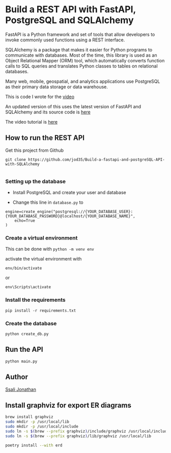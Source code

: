# Build a REST API with FastAPI, PostgreSQL and SQLAlchemy
FastAPI is a Python framework and set of tools that allow developers to invoke commonly used functions using a REST interface. 

SQLAlchemy is a package that makes it easier for Python programs to communicate with databases. Most of the time, this library is used as an Object Relational Mapper (ORM) tool, which automatically converts function calls to SQL queries and translates Python classes to tables on relational databases.

Many web, mobile, geospatial, and analytics applications use PostgreSQL as their primary data storage or data warehouse.

This is code I wrote for the [video](https://youtu.be/2g1ZjA6zHRo)

An updated version of this uses the latest version of FastAPI and SQLAlchemy and its source code is [here](https://github.com/jod35/Noted-FastAPI.git)

The video tutorial is [here](https://youtu.be/nC9ob8xM3AM?si=U7dgB52ULCFpEfYY)

## How to run the REST API
Get this project from Github
``` 
git clone https://github.com/jod35/Build-a-fastapi-and-postgreSQL-API-with-SQLAlchemy
 
```



### Setting up the database

* Install PostgreSQL and create your user and database

* Change this line in ` database.py ` to 

``` 
engine=create_engine("postgresql://{YOUR_DATABASE_USER}:{YOUR_DATABASE_PASSWORD}@localhost/{YOUR_DATABASE_NAME}",
    echo=True
)
```

### Create a virtual environment
This can be done with 
``` python -m venv env ```

activate the virtual environment with 

``` 
env/bin/activate
```

or 

```
env\Scripts\activate
```



### Install the requirements 

``` 
pip install -r requirements.txt
```

### Create the database
``` python create_db.py ```

## Run the API
``` python main.py ```

## Author 
[Ssali Jonathan](https://github.com/jod35)

## Install graphviz for export ER diagrams

```sh
brew install graphviz
sudo mkdir -p /usr/local/lib
sudo mkdir -p /usr/local/include
sudo ln -s $(brew --prefix graphviz)/include/graphviz /usr/local/include
sudo ln -s $(brew --prefix graphviz)/lib/graphviz /usr/local/lib
```

```sh
poetry install --with erd
```
